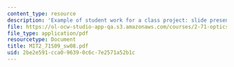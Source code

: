```yaml
---
content_type: resource
description: 'Example of student work for a class project: slide presentation on '
file: https://ol-ocw-studio-app-qa.s3.amazonaws.com/courses/2-71-optics-spring-2009/2be2e591cca096390c6c7e2571a52b1c_MIT2_71S09_sw08.pdf
file_type: application/pdf
resourcetype: Document
title: MIT2_71S09_sw08.pdf
uid: 2be2e591-cca0-9639-0c6c-7e2571a52b1c
---
```

